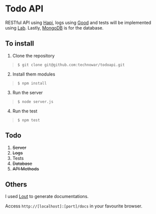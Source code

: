 # Todo API
RESTful API using [Hapi](http://hapijs.com), logs using [Good](https://github.com/hapijs/good) and tests will be implemented using [Lab](https://github.com/hapijs/lab). Lastly, [MongoDB](http://www.mongodb.org) is for the database.

## To install
1. Clone the repository
>`$ git clone git@github.com:technowar/todoapi.git`

2. Install them modules
>`$ npm install`

3. Run the server
>`$ node server.js`

4. Run the test
>`$ npm test`

## Todo
1. ~~Server~~
2. ~~Logs~~
3. Tests
4. ~~Database~~
5. ~~API Methods~~

## Others
I used [Lout](https://github.com/hapijs/lout) to generate documentations.

Access `http://[localhost]:[port]/docs` in your favourite browser.